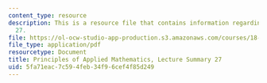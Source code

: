 ```yaml
---
content_type: resource
description: This is a resource file that contains information regarding lecture summary
  27.
file: https://ol-ocw-studio-app-production.s3.amazonaws.com/courses/18-311-principles-of-applied-mathematics-spring-2014/5fa71eac7c594feb34f96cef4f85d249_MIT18_311S14_Lecture27.pdf
file_type: application/pdf
resourcetype: Document
title: Principles of Applied Mathematics, Lecture Summary 27
uid: 5fa71eac-7c59-4feb-34f9-6cef4f85d249
---
```

